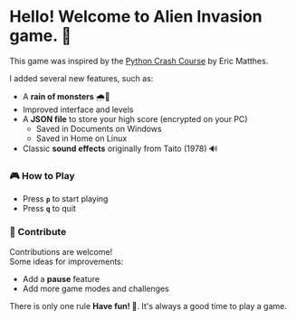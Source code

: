 # Hello! Welcome to Alien Invasion game. :milky_way: 

This game was inspired by the [Python Crash Course](https://github.com/ehmatthes/pcc_3e) by Eric Matthes.  

I added several new features, such as:  
- A **rain of monsters** 🌧️👾  
- Improved interface and levels  
- A **JSON file** to store your high score (encrypted on your PC)  
  - Saved in Documents on Windows  
  - Saved in Home on Linux  
- Classic **sound effects** originally from Taito (1978) 🔊  

### 🎮 How to Play
- Press **`p`** to start playing  
- Press **`q`** to quit  

### 🚀 Contribute
Contributions are welcome!  
Some ideas for improvements:  
- Add a **pause** feature 
- Add more game modes and challenges  

There is only one rule **Have fun! 🎉**. It's always a good time to play a game.

